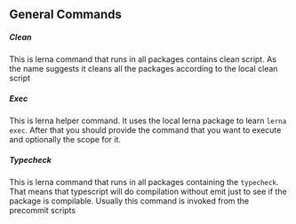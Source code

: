## General Commands

##### Clean

This is lerna command that runs in all packages contains clean script.
As the name suggests it cleans all the packages according to the local clean script

##### Exec

This is lerna helper command. It uses the local lerna package to learn `lerna exec`. After that
you should provide the command that you want to execute and optionally the scope for it.

##### Typecheck

This is lerna command that runs in all packages containing the `typecheck`. That means that
typescript will do compilation without emit just to see if the package is compilable. Usually this command
is invoked from the precommit scripts

